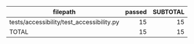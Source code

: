 |                 filepath                  | passed | SUBTOTAL |
| ----------------------------------------- | -----: | -------: |
| tests/accessibility/test_accessibility.py |     15 |       15 |
| TOTAL                                     |     15 |       15 |
